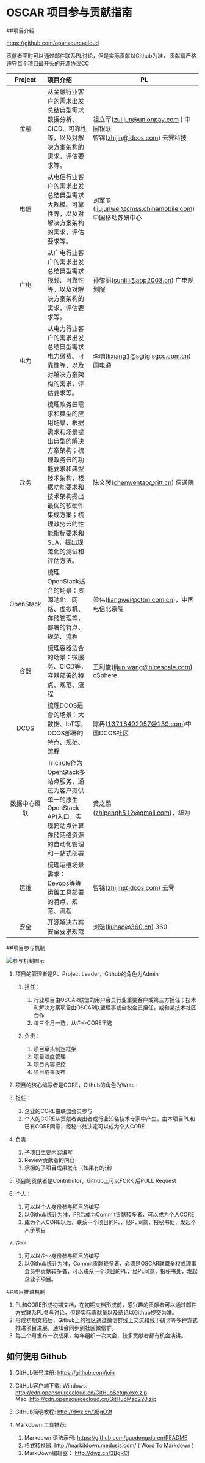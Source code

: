 OSCAR 项目参与贡献指南 
=======

##项目介绍

https://github.com/opensourcecloud
贡献者平时可以通过邮件联系PL讨论，但是实际贡献以Github为准，贡献请严格遵守每个项目最开头的开源协议CC

| Project | 项目介绍 | PL |
|:----:|:------------|------------------|
|金融 |从金融行业客户的需求出发总结典型需求数据分析、CICD、可靠性等，以及对解决方案架构的需求，评估要求等。|  祖立军(zulijun@unionpay.com ) 中国银联 <br> 智锦(zhijin@idcos.com) 云霁科技 |
|电信 |从电信行业客户的需求出发总结典型需求大规模、可靠性等，以及对解决方案架构的需求，评估要求等。|  刘军卫(liujunwei@cmss.chinamobile.com) 中国移动苏研中心 |
|广电 |从广电行业客户的需求出发总结典型需求视频、可靠性等，以及对解决方案架构的需求，评估要求等。|  孙黎丽(sunlili@abp2003.cn) 广电规划院 ||电力 |从电力行业客户的需求出发总结典型需求电力缴费、可靠性等，以及对解决方案架构的需求，评估要求等。|  李响(lixiang1@sgitg.sgcc.com.cn) 国电通 |
|政务 |梳理政务云需求和典型的应用场景，根据需求和场景提出典型的解决方案架构；梳理政务云的功能要求和典型技术架构，根据功能要求和技术架构提出最优的软硬件集成方案；梳理政务云的性能指标要求和SLA，提出规范化的测试和评估方法。| 陈文弢(chenwentao@ritt.cn) 信通院 |
|OpenStack |梳理OpenStack适合的场景：资源池化、网络、虚拟机、存储管理等，部署的特点、规范、流程|梁伟(liangwei@ctbri.com.cn)，中国电信北京院 |
|容器 |梳理容器适合的场景：微服务、CICD等，容器部署的特点、规范、流程|王利俊(lijun.wang@nicescale.com) cSphere|
|DCOS |梳理DCOS适合的场景：大数据、IoT等，DCOS部署的特点、规范、流程|陈冉(13718492957@139.com)中国DCOS社区|
|数据中心级联 |Tricircle作为OpenStack多站点服务，通过为客户提供单一的原生OpenStack API入口，实现跨站点计算存储网络资源的自动化管理和一站式部署|黄之鹏(zhipengh512@gmail.com)，华为|
|运维 |梳理运维场景需求：Devops等等运维工具部署的特点、规范、流程|智锦(zhijin@idcos.com) 云霁|
|安全 |开源解决方案安全要求规范|刘浩(liuhao@360.cn) 360|

##项目参与机制
![参与机制图示](http://cdn.opensourcecloud.cn/github.png)1. 项目的管理者是PL: Project Leader，Github的角色为Admin
   1. 担任：
      1. 行业项目由OSCAR联盟的用户会员行业重要客户或第三方担任；技术和解决方案项目由OSCAR联盟理事或全权会员担任，或和某技术社区合作
      2. 每三个月一选，从企业CORE里选

	    
	2. 负责：
	    1. 项目牵头制定框架
	    2. 项目进度管理
	    3. 项目内容把控
	    4. 项目成果发布

	    2. 项目的核心编写者是CORE，Github的角色为Write
  1. 担任：
      1. 企业的CORE由联盟会员参与
      2. 个人的CORE从贡献者突出者或行业知名技术专家中产生，由本项目PL和已有CORE同意，经秘书处决定可以成为个人CORE
	  
  2. 负责
	   1. 子项目主要内容编写
	   2. Review贡献者的内容
	   3. 承担的子项目成果发布（如果有的话）

3. 项目的贡献者是Contributor，Github上可以FORK 后PULL Request
  1. 个人：
      1. 可以以个人身份参与项目的编写
      2. 以Github统计为准，PR后成为Commit贡献较多者，可以成为个人CORE
      3. 成为个人CORE以后，联系一个项目的PL，经PL同意，报秘书处，发起个人子项目

  2. 企业
      1. 可以以企业身份参与项目的编写
      2. 以Github统计为准，Commit贡献较多者，必须是OSCAR联盟全权或理事会员中贡献较多者，可以联系一个项目的PL，经PL同意，报秘书处，发起企业子项目。


##项目推进机制

1. PL和CORE形成初期文档，在初期文档形成前，感兴趣的贡献者可以通过邮件方式联系PL参与讨论，但是实际贡献量以及结论以Github提交为准。2. 形成初期文档后，Github上的社区通过微信群线上交流和线下研讨等多种方式推进项目进展，通知会同步到社区微信群。3. 每三个月发布一次成果，每年组织一次大会，较多贡献者都有机会演讲。


## 如何使用 Github

1. GitHub账号注册: https://github.com/join

2. GitHub客户端下载:
   Windows: http://cdn.opensourcecloud.cn/GitHubSetup.exe.zip  
   Mac: http://cdn.opensourcecloud.cn/GitHubMac220.zip

3. GitHub简明教程:  http://dwz.cn/3BgO3f

4. Markdown 工具推荐:
	1. Markdown 语法示例: https://github.com/guodongxiaren/README
	2. 格式转换器: http://markitdown.medusis.com/  ( Word To Markdown )
	3. MarkDown编辑器： http://dwz.cn/3BgRCl


